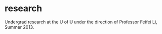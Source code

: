 research
========

Undergrad research at the U of U under the direction of Professor Feifei Li, Summer 2013.
